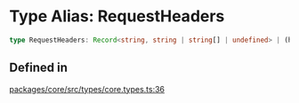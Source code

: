 # Type Alias: RequestHeaders

```ts
type RequestHeaders: Record<string, string | string[] | undefined> | (headerName) => string | string[] | undefined;
```

## Defined in

[packages/core/src/types/core.types.ts:36](https://github.com/vramework/vramework/blob/d6bdd98863fc2395b074502b5cd67b069031d73f/packages/core/src/types/core.types.ts#L36)
